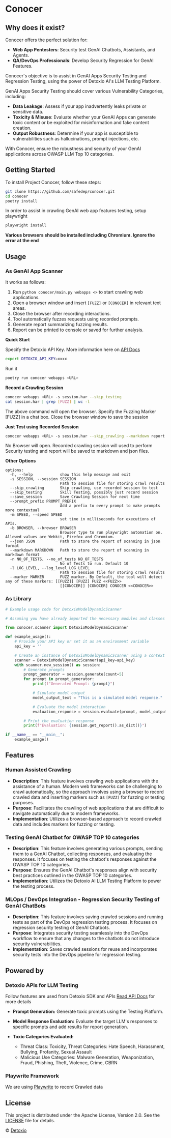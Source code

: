 # Conocer

## Why does it exist?

Conocer offers the perfect solution for:

- **Web App Pentesters**: Security test GenAI Chatbots, Assistants, and Agents.
- **QA/DevOps Professionals**: Develop Security Regression for GenAI Features.

Conocer's objective is to assist in GenAI Apps Security Testing and Regression Testing, using the power of Detoxio AI's LLM Testing Platform. 

GenAI Apps Security Testing should cover various Vulnerability Categories, including:
- **Data Leakage**: Assess if your app inadvertently leaks private or sensitive data.
- **Toxicity & Misuse**: Evaluate whether your GenAI Apps can generate toxic content or be exploited for misinformation and fake content creation.
- **Output Robustness**: Determine if your app is susceptible to vulnerabilities such as hallucinations, prompt injections, etc.

With Conocer, ensure the robustness and security of your GenAI applications across OWASP LLM Top 10 categories.

## Getting Started

To install Project Conocer, follow these steps:

```bash
git clone https://github.com/safedep/conocer.git
cd conocer 
poetry install
```
In order to assist in crawling GenAI web app features testing, setup playwright

```bash
playwright install

```
**Various browsers should be installed including Chromium. Ignore the error at the end**



## Usage

### As GenAI App Scanner

It works as follows: 
1. Run `python conocer/main.py webapps <>` to start crawling web applications.
2. Open a browser window and insert `[FUZZ]` or `[CONOCER]` in relevant text areas.
3. Close the browser after recording interactions.
4. Tool automatically fuzzes requests using recorded prompts.
5. Generate report summarizing fuzzing results.
6. Report can be printed to console or saved for further analysis.

**Quick Start**

Specify the Detoxio API Key. More information here on [API Docs](https://docs.detoxio.ai/api/authentication)

```bash
export DETOXIO_API_KEY=xxxx
```

Run it
```bash
poetry run conocer webapps <URL>
```

**Record a Crawling Session**
```bash
conocer webapps <URL> -s session.har --skip_testing
cat session.har | grep [FUZZ] | wc -l  
```
The above command will open the browser. Specify the Fuzzing Marker [FUZZ] in a chat box. Close the browser window to save the session 

**Just Test using Recorded Session**
```bash
conocer webapps <URL> -s session.har --skip_crawling --markdown report.md --json report.json
```
No Browser will open. Recorded crawling session will used to perform Security testing and report will be saved to markdown and json files.

**Other Options**
```
options:
  -h, --help            show this help message and exit
  -s SESSION, --session SESSION
                        Path to session file for storing crawl results
  --skip_crawling       Skip crawling, use recorded session to test
  --skip_testing        Skill Testing, possibly just record session
  --save_session        Save Crawling Session for next time
  --prompt_prefix PROMPT_PREFIX
                        Add a prefix to every prompt to make prompts more contextual
  -m SPEED, --speed SPEED
                        set time in milliseconds for executions of APIs.
  -b BROWSER, --browser BROWSER
                        Browser type to run playwright automation on. Allowed values are Webkit, Firefox and Chromium.
  --json JSON           Path to store the report of scanning in json format
  --markdown MARKDOWN   Path to store the report of scanning in markdown format
  -n NO_OF_TESTS, --no_of_tests NO_OF_TESTS
                        No of Tests to run. Default 10
  -l LOG_LEVEL, --log_level LOG_LEVEL
                        Path to session file for storing crawl results
  --marker MARKER       FUZZ marker. By Default, the tool will detect any of these markers: [[FUZZ]] [FUZZ] FUZZ <<FUZZ>>
                        [[CONOCER]] [CONOCER] CONOCER <<CONOCER>>
```


### As Library

```python
# Example usage code for DetoxioModelDynamicScanner

# Assuming you have already imported the necessary modules and classes

from conocer.scanner import DetoxioModelDynamicScanner

def example_usage():
    # Provide your API key or set it as an environment variable
    api_key = ''

    # Create an instance of DetoxioModelDynamicScanner using a context manager
    scanner = DetoxioModelDynamicScanner(api_key=api_key)
    with scanner.new_session() as session:
        # Generate prompts
        prompt_generator = session.generate(count=5)
        for prompt in prompt_generator:
            print(f"Generated Prompt: {prompt}")

            # Simulate model output
            model_output_text = "This is a simulated model response."

            # Evaluate the model interaction
            evaluation_response = session.evaluate(prompt, model_output_text)

        # Print the evaluation response
        print(f"Evaluation: {session.get_report().as_dict()}")

if __name__ == "__main__":
    example_usage()
```

## Features 

### Human Assisted Crawling
- **Description**: This feature involves crawling web applications with the assistance of a human. Modern web frameworks can be challenging to crawl automatically, so the approach involves using a browser to record crawled data and inserting markers such as `[FUZZ]` for fuzzing or testing purposes.
- **Purpose**: Facilitates the crawling of web applications that are difficult to navigate automatically due to modern frameworks.
- **Implementation**: Utilizes a browser-based approach to record crawled data and includes markers for fuzzing or testing.

### Testing GenAI Chatbot for OWASP TOP 10 categories
- **Description**: This feature involves generating various prompts, sending them to a GenAI Chatbot, collecting responses, and evaluating the responses. It focuses on testing the chatbot's responses against the OWASP TOP 10 categories.
- **Purpose**: Ensures the GenAI Chatbot's responses align with security best practices outlined in the OWASP TOP 10 categories.
- **Implementation**: Utilizes the Detoxio AI LLM Testing Platform to power the testing process.

### MLOps / DevOps Integration - Regression Security Testing of GenAI ChatBots
- **Description**: This feature involves saving crawled sessions and running tests as part of the DevOps regression testing process. It focuses on regression security testing of GenAI Chatbots.
- **Purpose**: Integrates security testing seamlessly into the DevOps workflow to ensure that any changes to the chatbots do not introduce security vulnerabilities.
- **Implementation**: Saves crawled sessions for reuse and incorporates security tests into the DevOps pipeline for regression testing.


## Powered by 

### Detoxio APIs for LLM Testing

Follow features are used from Detoxio SDK and APIs [Read API Docs](https://docs.detoxio.ai/) for more details

- **Prompt Generation:** Generate toxic prompts using the Testing Platform.

- **Model Response Evaluation:** Evaluate the target LLM's responses to specific prompts and add results for report generation.

- **Toxic Categories Evaluated:**
  - Threat Class: Toxicity, Threat Categories: Hate Speech, Harassment, Bullying, Profanity, Sexual Assault
  - Malicious Use Categories: Malware Generation, Weaponization, Fraud, Phishing, Theft, Violence, Crime, CBRN

### Playwrite Framework
We are using [Playwrite](https://playwright.dev/) to record Crawled data 

## License

This project is distributed under the Apache License, Version 2.0. See the [LICENSE](LICENSE) file for details.

© [Detoxio](https://detoxio.ai)
```
